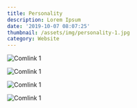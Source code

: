 ```yaml
---
title: Personality
description: Lorem Ipsum
date: '2019-10-07 08:07:25'
thumbnail: /assets/img/personality-1.jpg
category: Website
---
```


![Comlink 1](/assets/img/personality-1.jpg "Comlink 1")
<br/>

![Comlink 1](/assets/img/personality-3.jpg "Comlink 1")
<br/>

![Comlink 1](/assets/img/personality-2.jpg "Comlink 1")
<br/>

![Comlink 1](/assets/img/personality-4.jpg "Comlink 1")
<br/>


